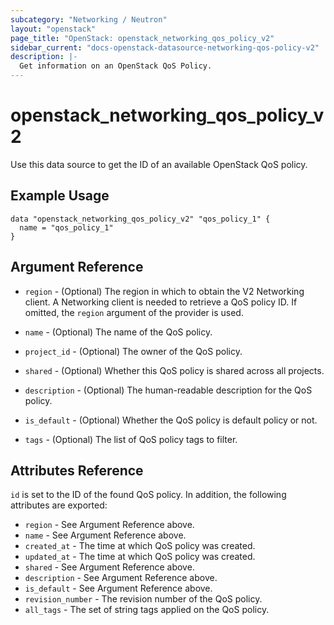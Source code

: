 ```yaml
---
subcategory: "Networking / Neutron"
layout: "openstack"
page_title: "OpenStack: openstack_networking_qos_policy_v2"
sidebar_current: "docs-openstack-datasource-networking-qos-policy-v2"
description: |-
  Get information on an OpenStack QoS Policy.
---
```


# openstack\_networking\_qos\_policy\_v2

Use this data source to get the ID of an available OpenStack QoS policy.

## Example Usage

```hcl
data "openstack_networking_qos_policy_v2" "qos_policy_1" {
  name = "qos_policy_1"
}
```

## Argument Reference

* `region` - (Optional) The region in which to obtain the V2 Networking client.
    A Networking client is needed to retrieve a QoS policy ID. If omitted, the
    `region` argument of the provider is used.

* `name` - (Optional) The name of the QoS policy.

* `project_id` - (Optional) The owner of the QoS policy.

* `shared` - (Optional) Whether this QoS policy is shared across all projects.

* `description` - (Optional) The human-readable description for the QoS policy.

* `is_default` - (Optional) Whether the QoS policy is default policy or not.

* `tags` - (Optional) The list of QoS policy tags to filter.

## Attributes Reference

`id` is set to the ID of the found QoS policy. In addition, the following attributes
are exported:

* `region` - See Argument Reference above.
* `name` - See Argument Reference above.
* `created_at` - The time at which QoS policy was created.
* `updated_at` - The time at which QoS policy was created.
* `shared` - See Argument Reference above.
* `description` - See Argument Reference above.
* `is_default` - See Argument Reference above.
* `revision_number` - The revision number of the QoS policy.
* `all_tags` - The set of string tags applied on the QoS policy.
